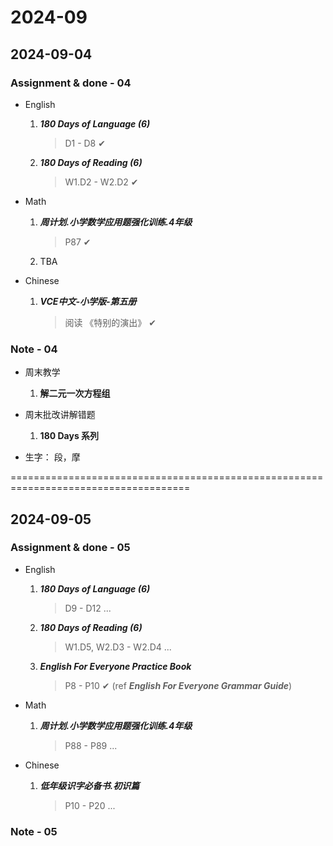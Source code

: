 # 2024-09

## 2024-09-04

### Assignment & done - 04

- English
  1. _**180 Days of Language (6)**_
     > D1 - D8 ✔
  2. _**180 Days of Reading (6)**_
     > W1.D2 - W2.D2 ✔

- Math
  1. _**周计划.小学数学应用题强化训练.4年级**_
     > P87 ✔
  2. TBA

- Chinese
  1. _**VCE中文-小学版-第五册**_
     > 阅读 《特别的演出》 ✔

### Note - 04

- 周末教学
  1. **解二元一次方程组**

- 周末批改讲解错题
  1. **180 Days 系列**

- 生字： 段，摩

=====================================================================================

## 2024-09-05

### Assignment & done - 05

- English
  1. _**180 Days of Language (6)**_
     > D9 - D12 ...
  2. _**180 Days of Reading (6)**_
     > W1.D5, W2.D3 - W2.D4 ...
  3. _**English For Everyone Practice Book**_
     > P8 - P10 ✔ (ref _**English For Everyone Grammar Guide**_)

- Math
  1. _**周计划.小学数学应用题强化训练.4年级**_
     > P88 - P89 ...

- Chinese
  1. _**低年级识字必备书.初识篇**_
     > P10 - P20 ...

### Note - 05
